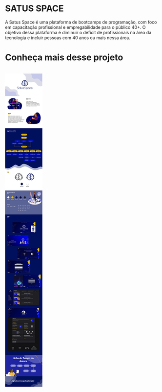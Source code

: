 # SATUS SPACE 

A Satus Space é uma plataforma de bootcamps de programação, com foco em capacitação profissional e empregabilidade para o público 40+. O objetivo dessa plataforma é diminuir o deficit de profissionais na área da tecnologia e incluir pessoas com 40 anos ou mais nessa área.

# Conheça mais desse projeto
</br>
<img src="folder.png">
